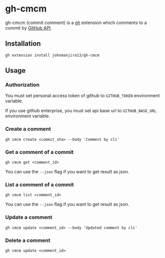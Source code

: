 # gh-cmcm

gh-cmcm (commit comment) is a [gh](https://github.com/cli/cli) extension which comments to a commit by [GitHub API](https://docs.github.com/en/rest).

## Installation

```
gh extension install johnmanjiro13/gh-cmcm
```

## Usage

### Authorization

You must set personal access token of github to `GITHUB_TOKEN` environment variable.

If you use github enterprise, you must set api base url to `GITHUB_BASE_URL` environment variable.

### Create a comment
```
gh cmcm create <commit_sha> --body 'Comment by cli'
```

### Get a comment of a commit
```
gh cmcm get <comment_id>
```
You can use the `--json` flag if you want to get result as json.

### List a comment of a commit
```
gh cmcm list <comment_id>
```
You can use the `--json` flag if you want to get result as json.

### Update a comment
```
gh cmcm update <comment_id> --body 'Updated comment by cli'
```

### Delete a comment
```
gh cmcm update <comment_id>
```